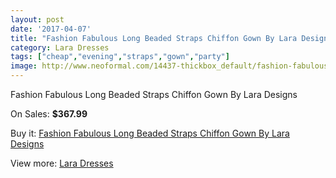 ```yaml
---
layout: post
date: '2017-04-07'
title: "Fashion Fabulous Long Beaded Straps Chiffon Gown By Lara Designs"
category: Lara Dresses
tags: ["cheap","evening","straps","gown","party"]
image: http://www.neoformal.com/14437-thickbox_default/fashion-fabulous-long-beaded-straps-chiffon-gown-by-lara-designs.jpg
---
```

Fashion Fabulous Long Beaded Straps Chiffon Gown By Lara Designs

On Sales: **$367.99**
<a href="https://www.neoformal.com/en/lara-dresses/4926-fashion-fabulous-long-beaded-straps-chiffon-gown-by-lara-designs.html"><amp-img layout="responsive" width="600" height="600" src="//www.neoformal.com/14437-thickbox_default/fashion-fabulous-long-beaded-straps-chiffon-gown-by-lara-designs.jpg" alt="Fashion Fabulous Long Beaded Straps Chiffon Gown By Lara Designs 0" /></a>
<a href="https://www.neoformal.com/en/lara-dresses/4926-fashion-fabulous-long-beaded-straps-chiffon-gown-by-lara-designs.html"><amp-img layout="responsive" width="600" height="600" src="//www.neoformal.com/14440-thickbox_default/fashion-fabulous-long-beaded-straps-chiffon-gown-by-lara-designs.jpg" alt="Fashion Fabulous Long Beaded Straps Chiffon Gown By Lara Designs 1" /></a>
<a href="https://www.neoformal.com/en/lara-dresses/4926-fashion-fabulous-long-beaded-straps-chiffon-gown-by-lara-designs.html"><amp-img layout="responsive" width="600" height="600" src="//www.neoformal.com/14439-thickbox_default/fashion-fabulous-long-beaded-straps-chiffon-gown-by-lara-designs.jpg" alt="Fashion Fabulous Long Beaded Straps Chiffon Gown By Lara Designs 2" /></a>
<a href="https://www.neoformal.com/en/lara-dresses/4926-fashion-fabulous-long-beaded-straps-chiffon-gown-by-lara-designs.html"><amp-img layout="responsive" width="600" height="600" src="//www.neoformal.com/14438-thickbox_default/fashion-fabulous-long-beaded-straps-chiffon-gown-by-lara-designs.jpg" alt="Fashion Fabulous Long Beaded Straps Chiffon Gown By Lara Designs 3" /></a>

Buy it: [Fashion Fabulous Long Beaded Straps Chiffon Gown By Lara Designs](https://www.neoformal.com/en/lara-dresses/4926-fashion-fabulous-long-beaded-straps-chiffon-gown-by-lara-designs.html "Fashion Fabulous Long Beaded Straps Chiffon Gown By Lara Designs")

View more: [Lara Dresses](https://www.neoformal.com/en/57-lara-dresses "Lara Dresses")
